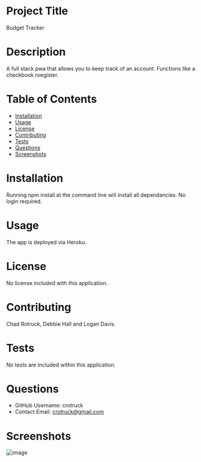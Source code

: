 # Project Title

Budget Tracker

# Description

A full stack pwa that allows you to keep track of an account. Functions like a checkbook roegister.

# Table of Contents

- [Installation](#installation)
- [Usage](#usage)
- [License](#license)
- [Contributing](#contributing)
- [Tests](#tests)
- [Questions](#questions)
- [Screenshots](#screenshots)

# Installation

Running npm install at the command line will install all dependancies. No login required.

# Usage

The app is deployed via Heroku.

# License

No license included with this application.

# Contributing

Chad Rotruck, Debbie Hall and Logan Davis.

# Tests

No tests are included within this application.

# Questions

- GitHub Username: crotruck
- Contact Email: crotruck@gmail.com

# Screenshots

![image](https://user-images.githubusercontent.com/65087262/159142681-8c6232d5-3e64-4e09-84e2-35b24b4b88ce.png)

